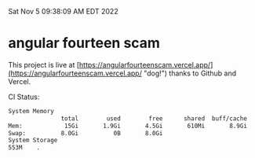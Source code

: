 Sat Nov  5 09:38:09 AM EDT 2022

# angular fourteen scam


This project is live at [https://angularfourteenscam.vercel.app/](https://angularfourteenscam.vercel.app/ "dog!") thanks to Github and Vercel.

CI Status: 

```bash
System Memory
               total        used        free      shared  buff/cache   available
Mem:            15Gi       1.9Gi       4.5Gi       610Mi       8.9Gi        12Gi
Swap:          8.0Gi          0B       8.0Gi
System Storage
553M	.
```

